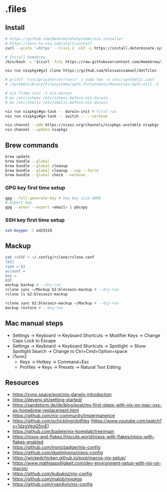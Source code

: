# .files

## Install

```bash
# https://github.com/DeterminateSystems/nix-installer
# https://zero-to-nix.com/start/install
curl --proto '=https' --tlsv1.2 -sSf -L https://install.determinate.systems/nix | sh -s -- install

# Install homebrew
/bin/bash -c "$(curl -fsSL https://raw.githubusercontent.com/Homebrew/install/HEAD/install.sh)"

nix run nixpkgs#git clone https://github.com/blesswinsamuel/dotfiles

# printf 'run\tprivate/var/run\n' | sudo tee -a /etc/synthetic.conf
# /System/Library/Filesystems/apfs.fs/Contents/Resources/apfs.util -t

# nix flake init -t nix-darwin
# mv /etc/zshenv /etc/zshenv.before-nix-darwin
# mv /etc/shells /etc/shells.before-nix-darwin

nix run nixpkgs#go-task -- darwin-init # first run
nix run nixpkgs#go-task -- switch -- --verbose

nix-channel --add https://nixos.org/channels/nixpkgs-unstable nixpkgs
nix-channel --update nixpkgs
```

## Brew commands

```bash
brew update
brew bundle --global
brew bundle --global cleanup
brew bundle --global cleanup --zap --force
brew bundle --global check --verbose
```

### GPG key first time setup

```bash
gpg --full-generate-key # Use key size 4096
# Export key
gpg --armor --export <email> | pbcopy
```

### SSH key first time setup

```bash
ssh-keygen -t ed25519
```

## Mackup

```bash
cat <<EOF > ~/.config/rclone/rclone.conf 
[b2]
type = b2
account = 
key = 
EOF
mackup backup # --dry-run
rclone sync ~/Mackup b2:blesswin-mackup # --dry-run
rclone ls b2:blesswin-mackup

rclone sync b2:blesswin-mackup ~/Mackup # --dry-run
mackup restore # --dry-run
```

## Mac manual steps

- Settings -> Keyboard -> Keyboard Shortcuts -> Modifier Keys -> Change Caps Lock to Escape
- Settings -> Keyboard -> Keyboard Shortcuts -> Spotlight -> Show Spotlight Search -> Change to Ctrl+Cmd+Option+space
- iTerm2
    - Keys -> Hotkey -> Command+Esc
    - Profiles -> Keys -> Presets -> Natural Text Editing

## Resources

- https://xyno.space/post/nix-darwin-introduction
- https://devenv.sh/getting-started/
- https://sandstorm.de/de/blog/post/my-first-steps-with-nix-on-mac-osx-as-homebrew-replacement.html
- https://github.com/nix-community/impermanence
- https://github.com/schickling/dotfiles (https://www.youtube.com/watch?v=1dzgVkgQ5mE)
- https://github.com/badele/nix-homelab/tree/main
- https://nixos-and-flakes.thiscute.world/nixos-with-flakes/nixos-with-flakes-enabled
- https://github.com/ironicbadger/nix-config
- https://github.com/dustinlyons/nixos-config
- https://wickedchicken.github.io/post/macos-nix-setup/
- https://www.mathiaspolligkeit.com/dev-environment-setup-with-nix-on-macos/
- https://github.com/kubukoz/nix-config
- https://github.com/malob/nixpkgs
- https://github.com/ryan4yin/nix-config
